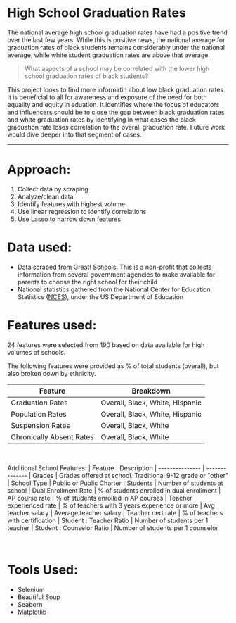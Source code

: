 # High School Graduation Rates

The national average high school graduation rates have had a positive trend over the last few years. While this is positive news, the national average for graduation rates of black students remains considerably under the national average, while white student graduation rates are above that average.

> What aspects of a school may be correlated with the lower high school graduation rates of black students?

This project looks to find more informatin about low black graduation rates. It is beneficial to all for awareness and exposure of the need for both equality and equity in eduation. It identifies where the focus of educators and influencers should be to close the gap between black graduation rates and white graduation rates by identifying in what cases the black graduation rate loses correlation to the overall graduation rate. Future work would dive deeper into that segment of cases.

---
# Approach:

1. Collect data by scraping
2. Analyze/clean data
3. Identify features with highest volume
4. Use linear regression to identify correlations
3. Use Lasso to narrow down features

# Data used:

- Data scraped from [Great! Schools](https://www.greatschools.org/). This is a non-profit that collects information from several government agencies to make available for parents to choose the right school for their child
- National statistics gathered from the National Center for Education Statistics ([NCES](https://nces.ed.gov/)), under the US Department of Education

# Features used:

24 features were selected from 190 based on data available for high volumes of schools.

The following features were provided as % of total students (overall), but also broken down by ethnicity.

| Feature | Breakdown
| --------------- | --------------
| Graduation Rates | Overall, Black, White, Hispanic
| Population Rates | Overall, Black, White, Hispanic
| Suspension Rates | Overall, Black, White
| Chronically Absent Rates | Overall, Black, White
<br/>

Additional School Features:
| Feature | Description
| --------------- | --------------
| Grades | Grades offered at school. Traditional 9-12 grade or "other"
| School Type | Public or Public Charter
| Students | Number of students at school
| Dual Enrollment Rate | % of students enrolled in dual enrollment
| AP course rate | % of students enrolled in AP courses
| Teacher experienced rate | % of teachers with 3 years experience or more
| Avg teacher salary | Average teacher salary
| Teacher cert rate | % of teachers with certification
| Student : Teacher Ratio | Number of students per 1 teacher
| Student : Counselor Ratio | Number of students per 1 counselor

<br/>

# Tools Used:

- Selenium
- Beautiful Soup
- Seaborn
- Matplotlib

